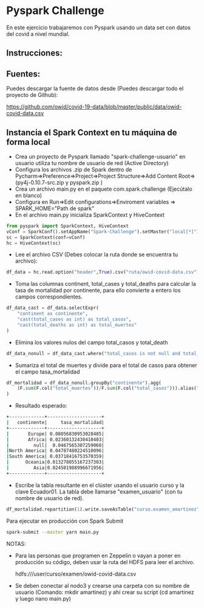 # Pyspark Challenge

En este ejercicio trabajaremos con Pyspark usando un data set con datos del covid a nivel mundial.

## Instrucciones:

## Fuentes:

Puedes descargar la fuente de datos desde (Puedes descargar todo el proyecto de Github):

https://github.com/owid/covid-19-data/blob/master/public/data/owid-covid-data.csv

## Instancia el Spark Context en tu máquina de forma local

- Crea un proyecto de Pyspark llamado "spark-challenge-usuario" en usuario utiliza tu nombre de usuario de red (Active Directory)
- Configura los archivos .zip de Spark dentro de Pycharm=>Preference=>Project=>Project Structure=>Add Content Root=>(py4j-0.10.7-src.zip y pyspark.zip )
- Crea un archivo main.py en el paquete com.spark.challenge (Ejecútalo en blanco)
- Configura en Run=>Edit configurations=>Enviroment variables => SPARK_HOME="Path de spark"
- En el archivo main.py inicializa SparkContext y HiveContext

```python
from pyspark import SparkContext, HiveContext
vConf = SparkConf().setAppName("Spark-Challenge").setMaster("local[*]")
sc = SparkContext(conf=vConf)
hc = HiveContext(sc)
```
- Lee el archivo CSV (Debes colocar la ruta donde se encuentra tu archivo):

```python
df_data = hc.read.option("header",True).csv("ruta/owid-covid-data.csv")

```
- Toma las columnas continent, total_cases y total_deaths para calcular la tasa de mortalidad por continente, para ello convierte a entero los campos correspondientes.

```python
df_data_cast = df_data.selectExpr(
    "continent as continente",
    "cast(total_cases as int) as total_casos",
    "cast(total_deaths as int) as total_muertes"
)

```

- Elimina los valores nulos del campo total_casos y total_death

```python
df_data_nonull = df_data_cast.where("total_casos is not null and total_muertes is not null")

```

- Sumariza el total de muertes y divide para el total de casos para obtener el campo tasa_mortalidad

```python
df_mortalidad = df_data_nonull.groupBy("continente").agg(
    (F.sum(F.col("total_muertes"))/F.sum(F.col("total_casos"))).alias("tasa_mortalidad")
)

```

- Resultado esperado:

```sh
+-------------+--------------------+
|   continente|     tasa_mortalidad|
+-------------+--------------------+
|       Europe| 0.08056830953028485|
|       Africa| 0.02360132430410403|
|         null|  0.0467565307259068|
|North America| 0.04787480224510096|
|South America| 0.03718416753570359|
|      Oceania|0.013278055167237303|
|         Asia|0.024501988996671956|
+-------------+--------------------+

```

- Escribe la tabla resultante en el clúster usando el usuario curso y la clave Ecuador01. La tabla debe llamarse "examen_usuario" (con tu nombre de usuario de red).

```python
df_mortalidad.repartition(1).write.saveAsTable("curso.examen_amartinez")

```

Para ejecutar en producción con Spark Submit

```sh
spark-submit --master yarn main.py 

````

NOTAS: 
- Para las personas que programen en Zeppelin o vayan a poner en producción su código, deben usar la ruta del HDFS para leer el archivo.
    
    hdfs:///user/curso/examen/owid-covid-data.csv
    
- Se deben conectar al nodo3 y crearse una carpeta con su nombre de usuario (Comando: mkdir amartinez) y ahí crear su script (cd amartinez y luego nano main.py)
